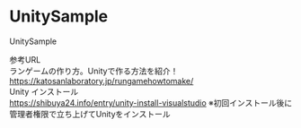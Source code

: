 # UnitySample
UnitySample

参考URL  
ランゲームの作り方。Unityで作る方法を紹介！  
https://katosanlaboratory.jp/rungamehowtomake/
<br/>
Unity インストール  
https://shibuya24.info/entry/unity-install-visualstudio
※初回インストール後に管理者権限で立ち上げてUnityをインストール
